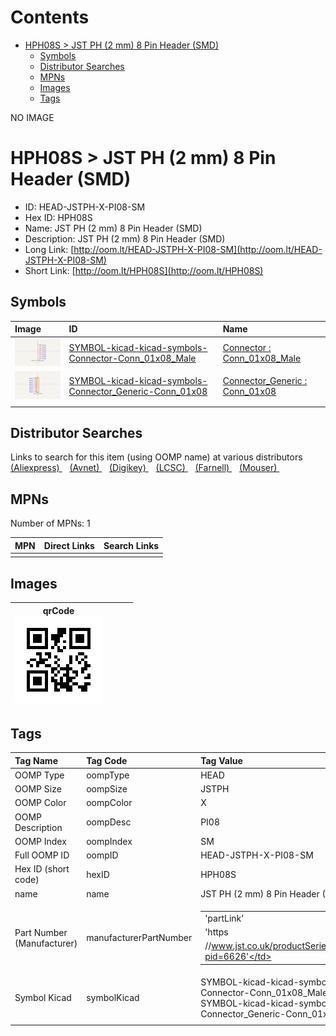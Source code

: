 



Contents
========

* [HPH08S > JST PH (2 mm) 8 Pin Header (SMD)](#hph08s--jst-ph-2-mm-8-pin-header-smd)
	* [Symbols](#symbols)
	* [Distributor Searches](#distributor-searches)
	* [MPNs](#mpns)
	* [Images](#images)
	* [Tags](#tags)
  
NO IMAGE  
# HPH08S > JST PH (2 mm) 8 Pin Header (SMD)

- ID: HEAD-JSTPH-X-PI08-SM
- Hex ID: HPH08S
- Name: JST PH (2 mm) 8 Pin Header (SMD)
- Description: JST PH (2 mm) 8 Pin Header (SMD)
- Long Link: [http://oom.lt/HEAD-JSTPH-X-PI08-SM](http://oom.lt/HEAD-JSTPH-X-PI08-SM)
- Short Link: [http://oom.lt/HPH08S](http://oom.lt/HPH08S)

## Symbols
  

|Image|ID|Name|
| :--- | :--- | :--- |
|[![](https://raw.githubusercontent.com/oomlout/oomlout_OOMP_eda_V2/main/SYMBOL/kicad/kicad-symbols/Connector/Conn_01x08_Male/image_140.png)](https://github.com/oomlout/oomlout_OOMP_eda_V2/tree/main/SYMBOL/kicad/kicad-symbols/Connector/Conn_01x08_Male/)|[SYMBOL-kicad-kicad-symbols-Connector-Conn_01x08_Male](https://github.com/oomlout/oomlout_OOMP_eda_V2/tree/main/SYMBOL/kicad/kicad-symbols/Connector/Conn_01x08_Male/)|[Connector : Conn_01x08_Male](https://github.com/oomlout/oomlout_OOMP_eda_V2/tree/main/SYMBOL/kicad/kicad-symbols/Connector/Conn_01x08_Male/)|
|[![](https://raw.githubusercontent.com/oomlout/oomlout_OOMP_eda_V2/main/SYMBOL/kicad/kicad-symbols/Connector_Generic/Conn_01x08/image_140.png)](https://github.com/oomlout/oomlout_OOMP_eda_V2/tree/main/SYMBOL/kicad/kicad-symbols/Connector_Generic/Conn_01x08/)|[SYMBOL-kicad-kicad-symbols-Connector_Generic-Conn_01x08](https://github.com/oomlout/oomlout_OOMP_eda_V2/tree/main/SYMBOL/kicad/kicad-symbols/Connector_Generic/Conn_01x08/)|[Connector_Generic : Conn_01x08](https://github.com/oomlout/oomlout_OOMP_eda_V2/tree/main/SYMBOL/kicad/kicad-symbols/Connector_Generic/Conn_01x08/)|
||||

## Distributor Searches
  
Links to search for this item (using OOMP name) at various distributors  
[(Aliexpress) ](https://www.aliexpress.com/wholesale?SearchText=1117JST+PH+2+mm+8+Pin+Header+SMD)&nbsp;&nbsp;&nbsp;[(Avnet) ](https://www.avnet.com/shop/us/search/JST+PH+2+mm+8+Pin+Header+SMD)&nbsp;&nbsp;&nbsp;[(Digikey) ](https://www.digikey.co.uk/en/products/result?s=JST+PH+2+mm+8+Pin+Header+SMD)&nbsp;&nbsp;&nbsp;[(LCSC) ](https://www.lcsc.com/search?q=JST+PH+2+mm+8+Pin+Header+SMD)&nbsp;&nbsp;&nbsp;[(Farnell) ](https://uk.farnell.com/search?st=JST+PH+2+mm+8+Pin+Header+SMD)&nbsp;&nbsp;&nbsp;[(Mouser) ](https://www.mouser.com/c/?q=JST+PH+2+mm+8+Pin+Header+SMD)&nbsp;&nbsp;&nbsp;
## MPNs
  
Number of MPNs: 1  

|MPN|Direct Links|Search Links|
| :--- | :--- | :--- |
||||

## Images
  

|qrCode<br>[![](https://raw.githubusercontent.com/oomlout/oomlout_OOMP_parts_V2/main/HEAD/JSTPH/X/PI08/SM/qrCode_140.png)](https://github.com/oomlout/oomlout_OOMP_parts_V2/tree/main/HEAD/JSTPH/X/PI08/SM/qrCode.png)||||
| :---: | :---: | :---: | :---: |

## Tags
  

|Tag Name|Tag Code|Tag Value|
| :--- | :--- | :--- |
|OOMP Type|oompType|HEAD|
|OOMP Size|oompSize|JSTPH|
|OOMP Color|oompColor|X|
|OOMP Description|oompDesc|PI08|
|OOMP Index|oompIndex|SM|
|Full OOMP ID|oompID|HEAD-JSTPH-X-PI08-SM|
|Hex ID (short code)|hexID|HPH08S|
|name|name|JST PH (2 mm) 8 Pin Header (SMD)|
|Part Number (Manufacturer)|manufacturerPartNumber|<table><tr><td>'partLink'</td></tr><tr><td> 'https</td></tr><tr><td>//www.jst.co.uk/productSeries.php?pid=6626'</td></tr></table>|
|Symbol Kicad|symbolKicad|SYMBOL-kicad-kicad-symbols-Connector-Conn_01x08_Male, SYMBOL-kicad-kicad-symbols-Connector_Generic-Conn_01x08|
||||
